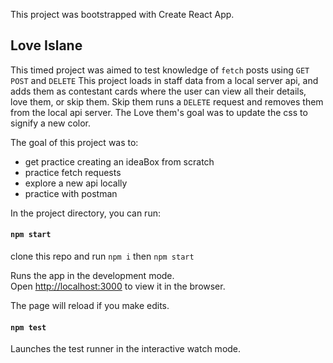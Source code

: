 This project was bootstrapped with Create React App.

## Love Islane

This timed project was aimed to test knowledge of `fetch` posts using `GET` `POST` and `DELETE` 
This project loads in staff data from a local server api, and adds them as contestant cards where the user can view all their details, love them, or skip them. Skip them runs a `DELETE` request and removes them from the local api server. The Love them's goal was to update the css to signify a new color. 

The goal of this project was to: 
* get practice creating an ideaBox from scratch
* practice fetch requests
* explore a new api locally
* practice with postman

In the project directory, you can run:

#### `npm start`

clone this repo and run `npm i` then `npm start`


Runs the app in the development mode.<br />
Open [http://localhost:3000](http://localhost:3000) to view it in the browser.

The page will reload if you make edits.<br />

#### `npm test`

Launches the test runner in the interactive watch mode.<br />
